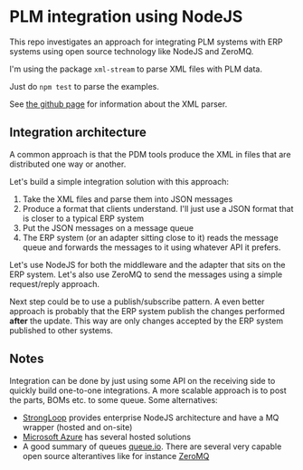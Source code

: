 PLM integration using NodeJS
============================

This repo investigates an approach for integrating PLM systems with ERP systems
using open source technology like NodeJS and ZeroMQ.

I'm using the package `xml-stream` to parse XML files with PLM data.

Just do `npm test` to parse the examples.

See [the github page](https://github.com/assistunion/xml-stream) for information
about the XML parser.


Integration architecture
------------------------

A common approach is that the PDM tools produce the XML in files that are
distributed one way or another.

Let's build a simple integration solution with this approach:
1. Take the XML files and parse them into JSON messages
2. Produce a format that clients understand. I'll just use a JSON format that
is closer to a typical ERP system
3. Put the JSON messages on a message queue
4. The ERP system (or an adapter sitting close to it) reads the message queue
and forwards the messages to it using whatever API it prefers.

Let's use NodeJS for both the middleware and the adapter that sits on the
ERP system. Let's also use ZeroMQ to send the messages using a simple
request/reply approach.

Next step could be to use a publish/subscribe pattern. A even better approach
is probably that the ERP system publish the changes performed **after** the update.
This way are only changes accepted by the ERP system published to other systems.


Notes
-----

Integration can be done by just using some API on the receiving side to quickly
build one-to-one integrations. A more scalable approach is to post the parts,
BOMs etc. to some queue. Some alternatives:

 * [StrongLoop](http://strongloop.com) provides enterprise NodeJS architecture
   and have a MQ wrapper (hosted and on-site)
 * [Microsoft Azure](http://azure.microsoft.com/en-us/develop/nodejs/) has several
  hosted solutions
 * A good summary of queues [queue.io](http://queues.io). There are several
   very capable open source alterantives like for instance
   [ZeroMQ](http://zeromq.org)

